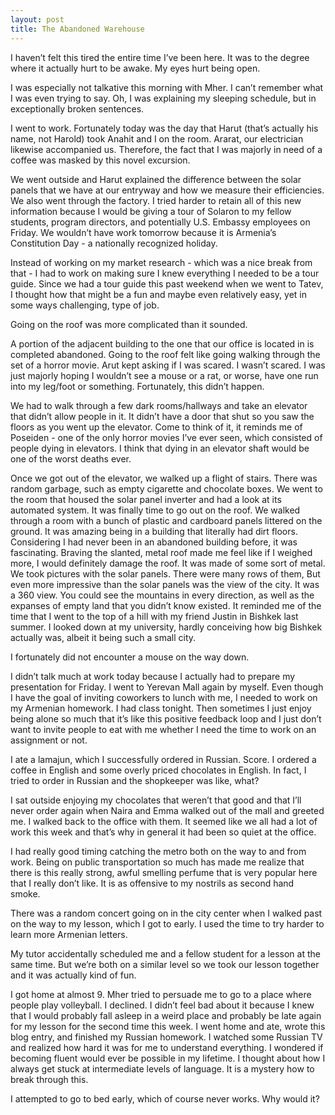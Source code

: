 ```yaml
---
layout: post
title: The Abandoned Warehouse
---
```


I haven’t felt this tired the entire time I’ve been here. It was to the degree where it actually hurt to be awake. My eyes hurt being open.

I was especially not talkative this morning with Mher. I can’t remember what I was even trying to say. Oh, I was explaining my sleeping schedule, but in exceptionally broken sentences. 

I went to work. Fortunately today was the day that Harut (that’s actually his name, not Harold) took Anahit and I on the room. Ararat, our electrician likewise accompanied us. Therefore, the fact that I was majorly in need of a coffee was masked by this novel excursion.

We went outside and Harut explained the difference between the solar panels that we have at our entryway and how we measure their efficiencies. We also went through the factory. I tried harder to retain all of this new information because I would be giving a tour of Solaron to my fellow students, program directors, and potentially U.S. Embassy employees on Friday. We wouldn’t have work tomorrow because it is Armenia’s Constitution Day - a nationally recognized holiday. 

Instead of working on my market research - which was a nice break from that - I had to work on making sure I knew everything I needed to be a tour guide. Since we had a tour guide this past weekend when we went to Tatev, I thought how that might be a fun and maybe even relatively easy, yet in some ways challenging, type of job.

Going on the roof was more complicated than it sounded. 

A portion of the adjacent building to the one that our office is located in is completed abandoned. Going to the roof felt like going walking through the set of a horror movie. Arut kept asking if I was scared. I wasn’t scared. I was just majorly hoping I wouldn’t see a mouse or a rat, or worse, have one run into my leg/foot or something. Fortunately, this didn’t happen. 

We had to walk through a few dark rooms/hallways and take an elevator that didn’t allow people in it. It didn’t have a door that shut so you saw the floors as you went up the elevator. Come to think of it, it reminds me of Poseiden - one of the only horror movies I’ve ever seen, which consisted of people dying in elevators. I think that dying in an elevator shaft would be one of the worst deaths ever. 

Once we got out of the elevator, we walked up a flight of stairs. There was random garbage, such as empty cigarette and chocolate boxes. We went to the room that housed the solar panel inverter and had a look at its automated system. It was finally time to go out on the roof. We walked through a room with a bunch of plastic and cardboard panels littered on the ground. It was amazing being in a building that literally had dirt floors. Considering I had never been in an abandoned building before, it was fascinating. 
Braving the slanted, metal roof made me feel like if I weighed more, I would definitely damage the roof. It was made of some sort of metal. We took pictures with the solar panels. There were many rows of them, But even more impressive than the solar panels was the view of the city. It was a 360 view. You could see the mountains in every direction, as well as the expanses of empty land that you didn’t know existed. It reminded me of the time that I went to the top of a hill with my friend Justin in Bishkek last summer. I looked down at my university, hardly conceiving how big Bishkek actually was, albeit it being such a small city. 

I fortunately did not encounter a mouse on the way down.

I didn’t talk much at work today because I actually had to prepare my presentation for Friday. I went to Yerevan Mall again by myself. Even though I have the goal of inviting coworkers to lunch with me, I needed to work on my Armenian homework. I had class tonight. Then sometimes I just enjoy being alone so much that it’s like this positive feedback loop and I just don’t want to invite people to eat with me whether I need the time to work on an assignment or not. 

I ate a lamajun, which I successfully ordered in Russian. Score. I ordered a coffee in English and some overly priced chocolates in English. In fact, I tried to order in Russian and the shopkeeper was like, what? 

I sat outside enjoying my chocolates that weren’t that good and that I’ll never order again when Naira and Emma walked out of the mall and greeted me. I walked back to the office with them. It seemed like we all had a lot of work this week and that’s why in general it had been so quiet at the office. 

I had really good timing catching the metro both on the way to and from work. Being on public transportation so much has made me realize that there is this really strong, awful smelling perfume that is very popular here that I really don’t like. It is as offensive to my nostrils as second hand smoke.

There was a random concert going on in the city center when I walked past on the way to my lesson, which I got to early. I used the time to try harder to learn more Armenian letters. 

My tutor accidentally scheduled me and a fellow student for a lesson at the same time. But we’re both on a similar level so we took our lesson together and it was actually kind of fun.

I got home at almost 9. Mher tried to persuade me to go to a place where people play volleyball. I declined. I didn’t feel bad about it because I knew that I would probably fall asleep in a weird place and probably be late again for my lesson for the second time this week. I went home and ate, wrote this blog entry, and finished my Russian homework. I watched some Russian TV and realized how hard it was for me to understand everything. I wondered if becoming fluent would ever be possible in my lifetime. I thought about how I always get stuck at intermediate levels of language. It is a mystery how to break through this.

I attempted to go to bed early, which of course never works. Why would it?
